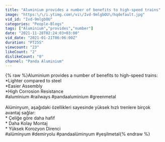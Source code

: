 ```yaml
---
title: "Aluminium provides a number of benefits to high-speed trains"
image: "https:\/\/i.ytimg.com\/vi\/Ivd-9mlgbOU\/hqdefault.jpg"
vid_id: "Ivd-9mlgbOU"
categories: "People-Blogs"
tags: ["Aluminium","provides","number"]
date: "2021-11-28T02:24:03+03:00"
vid_date: "2021-01-21T06:06:00Z"
duration: "PT25S"
viewcount: "23"
likeCount: "2"
dislikeCount: "0"
channel: "Panda Aluminium"
---
```

{% raw %}Aluminium provides a number of benefits to high-speed trains:<br />*Lighter compared to steel<br />*Easier Assembly<br />*High Corrosion Resistance<br />#aluminium #railways #pandaaluminium #greenmetal <br /><br />Alüminyum, aşağıdaki özellikleri sayesinde yüksek hızlı trenlere birçok avantaj sağlar:<br /> * Çeliğe göre daha hafif<br /> * Daha Kolay Montaj<br /> * Yüksek Korozyon Direnci<br />#alüminyum #demiryolu #pandaalüminyum #yeşilmetal{% endraw %}
